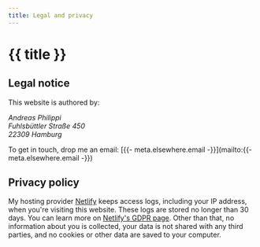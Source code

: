 ```yaml
---
title: Legal and privacy
---
```


<h1 class="ui-headline">{{ title }}</h1>

## Legal notice

This website is authored by:

<address>
  Andreas Philippi<br/>
  Fuhlsbüttler Straße 450<br/>
  22309 Hamburg
</address>

To get in touch, drop me an email: [{{- meta.elsewhere.email -}}](mailto:{{- meta.elsewhere.email -}})

## Privacy policy

My hosting provider [Netlify](https://netlify.com) keeps access logs, including your IP address, when you're visiting this website. These logs are stored no longer than 30 days. You can learn more on [Netlify's GDPR page](https://www.netlify.com/gdpr/). Other than that, no information about you is collected, your data is not shared with any third parties, and no cookies or other data are saved to your computer.
